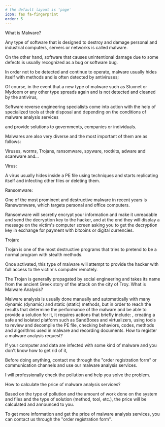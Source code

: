 ```yaml
---
# the default layout is 'page'
icon: fas fa-fingerprint
order: 5
---
```

    

What is Malware?

Any type of software that is designed to destroy and damage personal and industrial computers, servers or networks is called malware.

On the other hand, software that causes unintentional damage due to some defects is usually recognized as a bug or software bug.

In order not to be detected and continue to operate, malware usually hides itself with methods and is often detected by antiviruses;

Of course, in the event that a new type of malware such as Stuxnet or Mydoom or any other type spreads again and is not detected and cleaned by the antivirus,

Software reverse engineering specialists come into action with the help of specialized tools at their disposal and depending on the conditions of malware analysis services

and provide solutions to governments, companies or individuals.

Malwares are also very diverse and the most important of them are as follows:

Viruses, worms, Trojans, ransomware, spyware, rootkits, adware and scareware and...



Virus:

A virus usually hides inside a PE file using techniques and starts replicating itself and infecting other files or deleting them.



Ransomware:

One of the most prominent and destructive malware in recent years is Ranswomware, which targets personal and office computers.

Ransomware will secretly encrypt your information and make it unreadable and send the decryption key to the hacker, and at the end they will display a message on the victim's computer screen asking you to get the decryption key in exchange for payment with bitcoins or digital currencies.



Trojan:

Trojan is one of the most destructive programs that tries to pretend to be a normal program with stealth methods.

Once activated, this type of malware will attempt to provide the hacker with full access to the victim's computer remotely.

The Trojan is generally propagated by social engineering and takes its name from the ancient Greek story of the attack on the city of Troy.
What is Malware Analysis?

Malware analysis is usually done manually and automatically with many dynamic (dynamic) and static (static) methods, but in order to reach the results that determine the performance of the malware and be able to provide a solution for it, it requires actions that briefly include: , creating a safe and isolated platform such as SandBoxes and virtualizers, using tools to review and decompile the PE file, checking behaviors, codes, methods and algorithms used in malware and recording documents.
How to register a malware analysis request?

If your computer and data are infected with some kind of malware and you don't know how to get rid of it,

Before doing anything, contact me through the "order registration form" or communication channels and use our malware analysis services.

I will professionally check the pollution and help you solve the problem.


How to calculate the price of malware analysis services?

Based on the type of pollution and the amount of work done on the system and files and the type of solution (method, tool, etc.), the price will be calculated and announced to you.

To get more information and get the price of malware analysis services, you can contact us through the "order registration form".